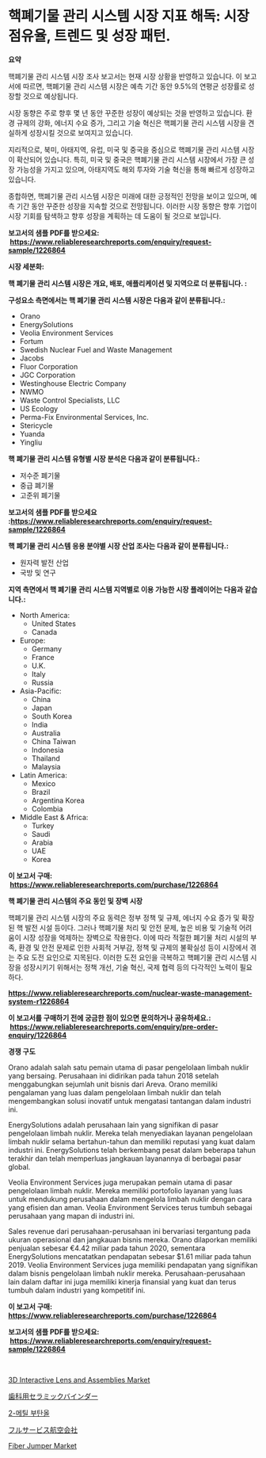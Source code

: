 <p><h1>핵폐기물 관리 시스템 시장 지표 해독: 시장 점유율, 트렌드 및 성장 패턴.</h1></p><p><strong>요약</strong></p>
<p><p>핵폐기물 관리 시스템 시장 조사 보고서는 현재 시장 상황을 반영하고 있습니다. 이 보고서에 따르면, 핵폐기물 관리 시스템 시장은 예측 기간 동안 9.5%의 연평균 성장률로 성장할 것으로 예상됩니다.</p><p>시장 동향은 주로 향후 몇 년 동안 꾸준한 성장이 예상되는 것을 반영하고 있습니다. 환경 규제의 강화, 에너지 수요 증가, 그리고 기술 혁신은 핵폐기물 관리 시스템 시장을 견실하게 성장시킬 것으로 보여지고 있습니다.</p><p>지리적으로, 북미, 아태지역, 유럽, 미국 및 중국을 중심으로 핵폐기물 관리 시스템 시장이 확산되어 있습니다. 특히, 미국 및 중국은 핵폐기물 관리 시스템 시장에서 가장 큰 성장 가능성을 가지고 있으며, 아태지역도 해외 투자와 기술 혁신을 통해 빠르게 성장하고 있습니다.</p><p>종합하면, 핵폐기물 관리 시스템 시장은 미래에 대한 긍정적인 전망을 보이고 있으며, 예측 기간 동안 꾸준한 성장을 지속할 것으로 전망됩니다. 이러한 시장 동향은 향후 기업이 시장 기회를 탐색하고 향후 성장을 계획하는 데 도움이 될 것으로 보입니다.</p></p>
<p><strong>보고서의 샘플 PDF를 받으세요: &nbsp;<a href="https://www.reliableresearchreports.com/enquiry/request-sample/1226864">https://www.reliableresearchreports.com/enquiry/request-sample/1226864</a></strong></p>
<p><strong>시장 세분화:</strong></p>
<p><strong> 핵 폐기물 관리 시스템 시장은 개요, 배포, 애플리케이션 및 지역으로 더 분류됩니다. :</strong></p>
<p><strong>구성요소 측면에서는 핵 폐기물 관리 시스템 시장은 다음과 같이 분류됩니다.:</strong></p>
<p><ul><li>Orano</li><li>EnergySolutions</li><li>Veolia Environment Services</li><li>Fortum</li><li>Swedish Nuclear Fuel and Waste Management</li><li>Jacobs</li><li>Fluor Corporation</li><li>JGC Corporation</li><li>Westinghouse Electric Company</li><li>NWMO</li><li>Waste Control Specialists, LLC</li><li>US Ecology</li><li>Perma-Fix Environmental Services, Inc.</li><li>Stericycle</li><li>Yuanda</li><li>Yingliu</li></ul></p>
<p><strong> 핵 폐기물 관리 시스템 유형별 시장 분석은 다음과 같이 분류됩니다.:</strong></p>
<p><ul><li>저수준 폐기물</li><li>중급 폐기물</li><li>고준위 폐기물</li></ul></p>
<p><strong>보고서의 샘플 PDF를 받으세요 :<a href="https://www.reliableresearchreports.com/enquiry/request-sample/1226864">https://www.reliableresearchreports.com/enquiry/request-sample/1226864</a></strong></p>
<p><strong> 핵 폐기물 관리 시스템 응용 분야별 시장 산업 조사는 다음과 같이 분류됩니다.:</strong></p>
<p><ul><li>원자력 발전 산업</li><li>국방 및 연구</li></ul></p>
<p><strong>지역 측면에서 핵 폐기물 관리 시스템 지역별로 이용 가능한 시장 플레이어는 다음과 같습니다.:</strong></p>
<p><ul>
    <li>
        North America:
        <ul>
            <li>United States</li>
            <li>Canada</li>
        </ul>
    </li>
    <li>
        Europe:
        <ul>
            <li>Germany</li>
            <li>France</li>
            <li>U.K.</li>
            <li>Italy</li>
            <li>Russia</li>
        </ul>
    </li>
    <li>
        Asia-Pacific:
        <ul>
            <li>China</li>
            <li>Japan</li>
            <li>South Korea</li>
            <li>India</li>
            <li>Australia</li>
            <li>China Taiwan</li>
            <li>Indonesia</li>
            <li>Thailand</li>
            <li>Malaysia</li>
        </ul>
    </li>
    <li>
        Latin America:
        <ul>
            <li>Mexico</li>
            <li>Brazil</li>
            <li>Argentina Korea</li>
            <li>Colombia</li>
        </ul>
    </li>
    <li>
        Middle East & Africa:
        <ul>
            <li>Turkey</li>
            <li>Saudi</li>
            <li>Arabia</li>
            <li>UAE</li>
            <li>Korea</li>
        </ul>
    </li>
    </ul></p>
<p><strong>이 보고서 구매: &nbsp;<a href="https://www.reliableresearchreports.com/purchase/1226864">https://www.reliableresearchreports.com/purchase/1226864</a></strong></p>
<p><strong>핵 폐기물 관리 시스템의 주요 동인 및 장벽 시장</strong></p>
<p><p>핵폐기물 관리 시스템 시장의 주요 동력은 정부 정책 및 규제, 에너지 수요 증가 및 확장된 핵 발전 시설 등이다. 그러나 핵폐기물 처리 및 안전 문제, 높은 비용 및 기술적 어려움이 시장 성장을 억제하는 장벽으로 작용한다. 이에 따라 적절한 폐기물 처리 시설의 부족, 환경 및 안전 문제로 인한 사회적 거부감, 정책 및 규제의 불확실성 등이 시장에서 겪는 주요 도전 요인으로 지목된다. 이러한 도전 요인을 극복하고 핵폐기물 관리 시스템 시장을 성장시키기 위해서는 정책 개선, 기술 혁신, 국제 협력 등의 다각적인 노력이 필요하다.</p></p>
<p><strong><a href="https://www.reliableresearchreports.com/nuclear-waste-management-system-r1226864">https://www.reliableresearchreports.com/nuclear-waste-management-system-r1226864</a></strong></p>
<p><strong>이 보고서를 구매하기 전에 궁금한 점이 있으면 문의하거나 공유하세요.: &nbsp;<a href="https://www.reliableresearchreports.com/enquiry/pre-order-enquiry/1226864">https://www.reliableresearchreports.com/enquiry/pre-order-enquiry/1226864</a></strong></p>
<p><strong>경쟁 구도</strong></p>
<p><p>Orano adalah salah satu pemain utama di pasar pengelolaan limbah nuklir yang bersaing. Perusahaan ini didirikan pada tahun 2018 setelah menggabungkan sejumlah unit bisnis dari Areva. Orano memiliki pengalaman yang luas dalam pengelolaan limbah nuklir dan telah mengembangkan solusi inovatif untuk mengatasi tantangan dalam industri ini.</p><p>EnergySolutions adalah perusahaan lain yang signifikan di pasar pengelolaan limbah nuklir. Mereka telah menyediakan layanan pengelolaan limbah nuklir selama bertahun-tahun dan memiliki reputasi yang kuat dalam industri ini. EnergySolutions telah berkembang pesat dalam beberapa tahun terakhir dan telah memperluas jangkauan layanannya di berbagai pasar global.</p><p>Veolia Environment Services juga merupakan pemain utama di pasar pengelolaan limbah nuklir. Mereka memiliki portofolio layanan yang luas untuk mendukung perusahaan dalam mengelola limbah nuklir dengan cara yang efisien dan aman. Veolia Environment Services terus tumbuh sebagai perusahaan yang mapan di industri ini.</p><p>Sales revenue dari perusahaan-perusahaan ini bervariasi tergantung pada ukuran operasional dan jangkauan bisnis mereka. Orano dilaporkan memiliki penjualan sebesar €4.42 miliar pada tahun 2020, sementara EnergySolutions mencatatkan pendapatan sebesar $1.61 miliar pada tahun 2019. Veolia Environment Services juga memiliki pendapatan yang signifikan dalam bisnis pengelolaan limbah nuklir mereka. Perusahaan-perusahaan lain dalam daftar ini juga memiliki kinerja finansial yang kuat dan terus tumbuh dalam industri yang kompetitif ini.</p></p>
<p><strong>이 보고서 구매: &nbsp; <a href="https://www.reliableresearchreports.com/purchase/1226864">https://www.reliableresearchreports.com/purchase/1226864</a></strong></p>
<p><strong>보고서의 샘플 PDF를 받으세요: &nbsp;<a href="https://www.reliableresearchreports.com/enquiry/request-sample/1226864">https://www.reliableresearchreports.com/enquiry/request-sample/1226864</a></strong><strong></strong></p>
<p>&nbsp;</p>
<p><p><a href="https://github.com/okotobwrhuteie/Market-Research-Report-List-2/blob/main/3d-interactive-lens-and-assemblies-market.md">3D Interactive Lens and Assemblies Market</a></p><p><a href="https://github.com/RodHoppe07/Market-Research-Report-List-1/blob/main/145910990693.md">歯科用セラミックバインダー</a></p><p><a href="https://github.com/BrettWeberrt8767765/Market-Research-Report-List-1/blob/main/317439884338.md">2-메틸 부탄올</a></p><p><a href="https://github.com/zoetazuur/Market-Research-Report-List-1/blob/main/767408191546.md">フルサービス航空会社</a></p><p><a href="https://issuu.com/reportprime-2/docs/fiber-jumper-market-size-2030.pptx">Fiber Jumper Market</a></p></p>